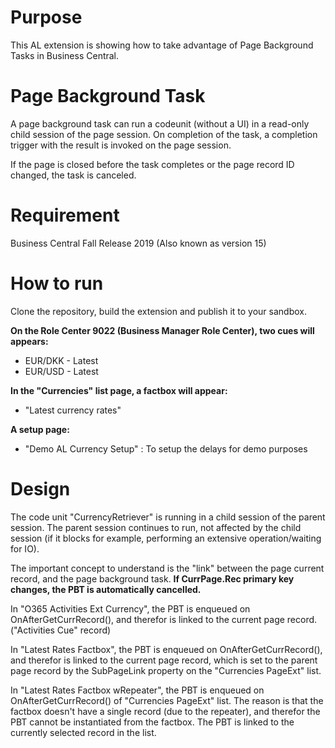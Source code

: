 # Purpose
This AL extension is showing how to take advantage of Page Background Tasks in Business Central.

# Page Background Task
A page background task can run a codeunit (without a UI) in a read-only child session of the page session. On completion of the task, a completion trigger with the result is invoked on the page session.

If the page is closed before the task completes or the page record ID changed, the task is canceled.

# Requirement
Business Central Fall Release 2019 (Also known as version 15)

# How to run
Clone the repository, build the extension and publish it to your sandbox.

**On the Role Center 9022 (Business Manager Role Center), two cues will appears:**
* EUR/DKK - Latest
* EUR/USD - Latest

**In the "Currencies" list page, a factbox will appear:**
* "Latest currency rates"

**A setup page:**
* "Demo AL Currency Setup" : To setup the delays for demo purposes

# Design

The code unit "CurrencyRetriever" is running in a child session of the parent session.
The parent session continues to run, not affected by  the child session (if it blocks for example, performing an extensive operation/waiting for IO).

The important concept to understand is the "link" between the page current record, and the page background task.
**If CurrPage.Rec primary key changes, the PBT is automatically cancelled.**

In "O365 Activities Ext Currency", the PBT is enqueued on OnAfterGetCurrRecord(), and therefor is linked to the current page record. ("Activities Cue" record)

In "Latest Rates Factbox",  the PBT is enqueued on OnAfterGetCurrRecord(), and therefor is linked to the current page record, which is set to the parent page record by the SubPageLink property on the "Currencies PageExt" list.

In "Latest Rates Factbox wRepeater", the PBT is enqueued on OnAfterGetCurrRecord() of "Currencies PageExt" list. The reason is that the factbox doesn't have a single record (due to the repeater), and therefor the PBT cannot be instantiated from the factbox. The PBT is linked to the currently selected record in the list.

